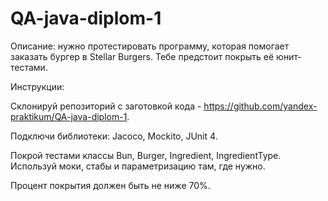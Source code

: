 # QA-java-diplom-1
Описание: нужно протестировать программу, которая помогает заказать бургер в Stellar Burgers. Тебе предстоит покрыть её юнит-тестами.

Инструкции:

Склонируй репозиторий с заготовкой кода - https://github.com/yandex-praktikum/QA-java-diplom-1.

Подключи библиотеки: Jacoco, Mockito, JUnit 4.

Покрой тестами классы Bun, Burger, Ingredient, IngredientType. Используй моки, стабы и параметризацию там, где нужно.

Процент покрытия должен быть не ниже 70%.
